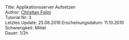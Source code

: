 Title: Applikationsserver Aufsetzen  
Author: <a href="mailto:christian.folini@netnea.com">Christian Folini</a>  
Tutorial Nr: 3  
Letztes Update: 25.08.2016
Erscheinungsdatum: 11.10.2010  
Schwierigkeit: Mittel  
Dauer: 1/2h
